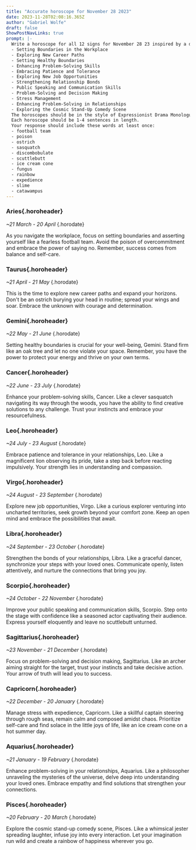 ```yaml
---
title: "Accurate horoscope for November 28 2023"
date: 2023-11-28T02:08:16.365Z
author: "Gabriel Wolfe"
draft: false
ShowPostNavLinks: true
prompt: |-
  Write a horoscope for all 12 signs for November 28 23 inspired by a different focus for each. Ensure you do not include the focus in the response:
  - Setting Boundaries in the Workplace
  - Exploring New Career Paths
  - Setting Healthy Boundaries
  - Enhancing Problem-Solving Skills
  - Embracing Patience and Tolerance
  - Exploring New Job Opportunities
  - Strengthening Relationship Bonds
  - Public Speaking and Communication Skills
  - Problem-Solving and Decision Making
  - Stress Management
  - Enhancing Problem-Solving in Relationships
  - Exploring the Cosmic Stand-Up Comedy Scene
  The horoscopes should be in the style of Expressionist Drama Monologue and the mood of pensive
  Each horoscope should be 1-4 sentences in length.
  Your response should include these words at least once:
  - football team
  - poison
  - ostrich
  - sasquatch
  - discombobulate
  - scuttlebutt
  - ice cream cone
  - fungus
  - rainbow
  - expedience
  - slime
  - catawampus
---
```


### Aries{.horoheader}

*~21 March - 20 April*
{.horodate}

As you navigate the workplace, focus on setting boundaries and asserting yourself like a fearless football team. Avoid the poison of overcommitment and embrace the power of saying no. Remember, success comes from balance and self-care.


### Taurus{.horoheader}

*~21 April - 21 May*
{.horodate}

This is the time to explore new career paths and expand your horizons. Don't be an ostrich burying your head in routine; spread your wings and soar. Embrace the unknown with courage and determination.


### Gemini{.horoheader}

*~22 May - 21 June*
{.horodate}

Setting healthy boundaries is crucial for your well-being, Gemini. Stand firm like an oak tree and let no one violate your space. Remember, you have the power to protect your energy and thrive on your own terms.


### Cancer{.horoheader}

*~22 June - 23 July*
{.horodate}

Enhance your problem-solving skills, Cancer. Like a clever sasquatch navigating its way through the woods, you have the ability to find creative solutions to any challenge. Trust your instincts and embrace your resourcefulness.


### Leo{.horoheader}

*~24 July - 23 August*
{.horodate}

Embrace patience and tolerance in your relationships, Leo. Like a magnificent lion observing its pride, take a step back before reacting impulsively. Your strength lies in understanding and compassion.


### Virgo{.horoheader}

*~24 August - 23 September*
{.horodate}

Explore new job opportunities, Virgo. Like a curious explorer venturing into uncharted territories, seek growth beyond your comfort zone. Keep an open mind and embrace the possibilities that await.


### Libra{.horoheader}

*~24 September - 23 October*
{.horodate}

Strengthen the bonds of your relationships, Libra. Like a graceful dancer, synchronize your steps with your loved ones. Communicate openly, listen attentively, and nurture the connections that bring you joy.


### Scorpio{.horoheader}

*~24 October - 22 November*
{.horodate}

Improve your public speaking and communication skills, Scorpio. Step onto the stage with confidence like a seasoned actor captivating their audience. Express yourself eloquently and leave no scuttlebutt unturned.


### Sagittarius{.horoheader}

*~23 November - 21 December*
{.horodate}

Focus on problem-solving and decision making, Sagittarius. Like an archer aiming straight for the target, trust your instincts and take decisive action. Your arrow of truth will lead you to success.


### Capricorn{.horoheader}

*~22 December - 20 January*
{.horodate}

Manage stress with expedience, Capricorn. Like a skillful captain steering through rough seas, remain calm and composed amidst chaos. Prioritize self-care and find solace in the little joys of life, like an ice cream cone on a hot summer day.


### Aquarius{.horoheader}

*~21 January - 19 February*
{.horodate}

Enhance problem-solving in your relationships, Aquarius. Like a philosopher unraveling the mysteries of the universe, delve deep into understanding your loved ones. Embrace empathy and find solutions that strengthen your connections.


### Pisces{.horoheader}

*~20 February - 20 March*
{.horodate}

Explore the cosmic stand-up comedy scene, Pisces. Like a whimsical jester spreading laughter, infuse joy into every interaction. Let your imagination run wild and create a rainbow of happiness wherever you go.

